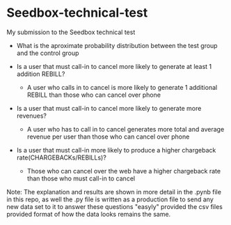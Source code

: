 # Seedbox-technical-test
  My submission to the Seedbox technical test

- What is the aproximate probability distribution between the test group and the control group

- Is a user that must call-in to cancel more likely to generate at least 1 addition REBILL?
  - A user who calls in to cancel is more likely to generate 1 additional REBILL than those who can cancel over phone
- Is a user that must call-in to cancel more likely to generate more revenues?
  - A user who has to call in to cancel generates more total and average revenue per user than those who can cancel over phone
- Is a user that must call-in more likely to produce a higher chargeback rate(CHARGEBACKs/REBILLs)?
  - Those who can cancel over the web have a higher chargeback rate than those who must call-in to cancel


Note: The explanation and results are shown in more detail in the .pynb file in this repo, as well the .py file is written as a production file to send any new data set to it to answer these questions "easyly" provided the csv files provided format of how the data looks remains the same.

